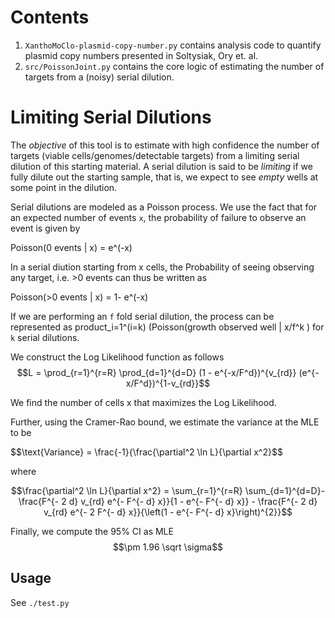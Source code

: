 # Contents
1. `XanthoMoClo-plasmid-copy-number.py` contains analysis code to quantify plasmid copy numbers presented in Soltysiak, Ory et. al.
2. `src/PoissonJoint.py` contains the core logic of estimating the number of targets from a (noisy) serial dilution.
# Limiting Serial Dilutions
The _objective_ of this tool is to estimate with high confidence the number of targets (viable cells/genomes/detectable targets) from a limiting serial dilution of this starting material. A serial dilution is said to be _limiting_ if we fully dilute out the starting sample, that is, we expect to see _empty_ wells at some point in the dilution.

Serial dilutions are modeled as a Poisson process. We use the fact that for an expected number of events `x`, the probability of failure to observe an event is given by

Poisson(0 events | x) = e^(-x)

In a serial diution starting from x cells, the Probability of seeing observing any target, i.e. >0 events can thus be written as 

Poisson(>0 events | x) = 1- e^(-x)


If we are performing an `f` fold serial dilution, the process can be represented as 
product_i=1^(i=k) (Poisson(growth observed well | x/f^k ) for `k` serial dilutions.


We construct the Log Likelihood function as follows
$$L = \prod_{r=1}^{r=R} \prod_{d=1}^{d=D} (1 - e^{-x/F^d})^{v_{rd}} (e^{-x/F^d})^{1-v_{rd}}$$

We find the number of cells x that maximizes the Log Likelihood.

Further, using the Cramer-Rao bound, we estimate the variance at the MLE to be 

$$\text{Variance} = \frac{-1}{\frac{\partial^2 \ln L}{\partial x^2}$$

where

$$\frac{\partial^2 \ln L}{\partial x^2} = \sum_{r=1}^{r=R} \sum_{d=1}^{d=D}- \frac{F^{- 2 d} v_{rd} e^{- F^{- d} x}}{1 - e^{- F^{- d} x}} - \frac{F^{- 2 d} v_{rd} e^{- 2 F^{- d} x}}{\left(1 - e^{- F^{- d} x}\right)^{2}}$$

Finally, we compute the 95% CI as MLE $$\pm 1.96 \sqrt \sigma$$ 

## Usage

See `./test.py`

